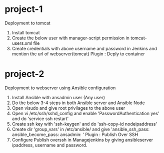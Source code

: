 # project-1
Deployment to tomcat
  1. Install tomcat
  2. Create the below user with manager-script permission in tomcat-users.xml file
     <user username="deployer" password="deployer" roles="manager-script"/>
  3. Create credentials with above username and password in Jenkins and mention the url of webserver(tomcat)
  Plugin : Deply to container


# project-2
Deployment to webserver using Ansible configuration
  1. Install Ansible with ansadmin user (Any user)
  2. Do the below 3-4 steps in both Ansible server and Ansible Node
  3. Open visudo and give root privilages to the above user
  4. Open vi /etc/ssh/sshd_config and enable 'PasswordAuthentication yes' and do 'service ssh restart'
  5. Create ssh key with 'ssh-keygen' and do 'ssh-copy-id nodeipaddress'
  6. Create dir 'group_vars' in /etc/ansible/ and give 'ansible_ssh_pass: ansible_become_pass: ansadmin: '
  Plugin : Publish Over SSH
  6. Configure Publish overssh in Managejenkins by giving ansibleserver ipaddress, username and password.
